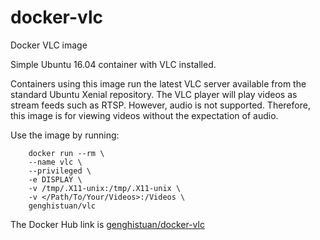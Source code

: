 # docker-vlc
Docker VLC image

Simple Ubuntu 16.04 container with VLC installed. 

Containers using this image run the latest VLC server available from the standard Ubuntu Xenial repository.
The VLC player will play videos as stream feeds such as RTSP. However, audio is not supported. Therefore, this image is for viewing videos without the expectation of audio.


Use the image by running:

```
    docker run --rm \
    --name vlc \
    --privileged \
    -e DISPLAY \
    -v /tmp/.X11-unix:/tmp/.X11-unix \
    -v </Path/To/Your/Videos>:/Videos \
    genghistuan/vlc
```
The Docker Hub link is [genghistuan/docker-vlc](https://hub.docker.com/r/genghistuan/docker-docker-vlc/)
